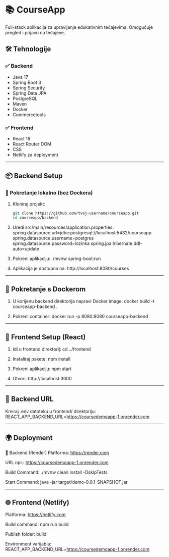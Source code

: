 # 📚 CourseApp

Full-stack aplikacija za upravljanje edukativnim tečajevima. Omogućuje pregled i prijavu na tečajeve.

## 🛠️ Tehnologije

### ✅ Backend
- Java 17
- Spring Boot 3
- Spring Security
- Spring Data JPA
- PostgreSQL
- Maven
- Docker
- Commercetools 

### ✅ Frontend
- React 19
- React Router DOM
- CSS
- Netlify za deployment

---

## 📦 Backend Setup

### 🔧 Pokretanje lokalno (bez Dockera)

1. Kloniraj projekt:
   ```bash
   git clone https://github.com/tvoj-username/courseapp.git
   cd courseapp/backend

2. Uredi src/main/resources/application.properties:
   spring.datasource.url=jdbc:postgresql://localhost:5432/courseapp
   spring.datasource.username=postgres
   spring.datasource.password=lozinka
   spring.jpa.hibernate.ddl-auto=update

3. Pokreni aplikaciju:
   ./mvnw spring-boot:run

4. Aplikacija je dostupna na:
   http://localhost:8080/courses

---

## 🐳 Pokretanje s Dockerom

1. U korijenu backend direktorija napravi Docker image:
   docker build -t courseapp-backend .

2. Pokreni container:
   docker run -p 8080:8080 courseapp-backend

---

## 🎨 Frontend Setup (React)

1. Idi u frontend direktorij:
   cd ../frontend

2. Instaliraj pakete:
   npm install

3. Pokreni aplikaciju:
   npm start

4. Otvori: http://localhost:3000

---

## 🔗 Backend URL

Kreiraj .env datoteku u frontend/ direktoriju:
REACT_APP_BACKEND_URL=https://coursedemoapp-1.onrender.com

---

## 🌍 Deployment

🧾 Backend (Render)
Platforma: https://render.com

URL npr.: https://coursedemoapp-1.onrender.com

Build Command: ./mvnw clean install -DskipTests

Start Command: java -jar target/demo-0.0.1-SNAPSHOT.jar

---

## 🌐 Frontend (Netlify)

Platforma: https://netlify.com

Build command: npm run build

Publish folder: build

Environment varijabla:
REACT_APP_BACKEND_URL=https://coursedemoapp-1.onrender.com


